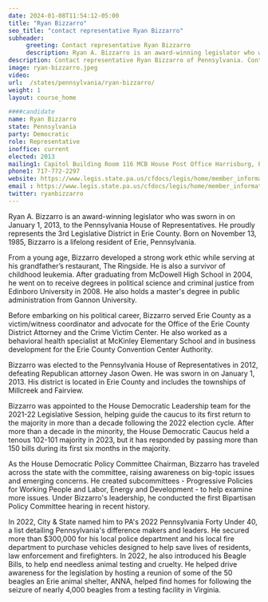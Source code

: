 ```yaml
---
date: 2024-01-08T11:54:12-05:00
title: "Ryan Bizzarro"
seo_title: "contact representative Ryan Bizzarro"
subheader:
     greeting: Contact representative Ryan Bizzarro
     description: Ryan A. Bizzarro is an award-winning legislator who was sworn in on January 1, 2013, to the Pennsylvania House of Representatives. He proudly represents the 3rd Legislative District in Erie County. Born on November 13, 1985, Bizzarro is a lifelong resident of Erie, Pennsylvania.
description: Contact representative Ryan Bizzarro of Pennsylvania. Contact information for Ryan Bizzarro includes email address, phone number, and mailing address.
image: ryan-bizzarro.jpeg
video:
url:  /states/pennsylvania/ryan-bizzarro/
weight: 1
layout: course_home

####candidate
name: Ryan Bizzarro
state: Pennsylvania
party: Democratic
role: Representative
inoffice: current
elected: 2013
mailing1: Capitol Building Room 116 MCB House Post Office Harrisburg, PA 17120
phone1: 717-772-2297
website: https://www.legis.state.pa.us/cfdocs/legis/home/member_information/House_bio.cfm?id=1619/
email : https://www.legis.state.pa.us/cfdocs/legis/home/member_information/House_bio.cfm?id=1619/
twitter: ryanbizzarro
---
```


Ryan A. Bizzarro is an award-winning legislator who was sworn in on January 1, 2013, to the Pennsylvania House of Representatives. He proudly represents the 3rd Legislative District in Erie County. Born on November 13, 1985, Bizzarro is a lifelong resident of Erie, Pennsylvania.

From a young age, Bizzarro developed a strong work ethic while serving at his grandfather’s restaurant, The Ringside. He is also a survivor of childhood leukemia. After graduating from McDowell High School in 2004, he went on to receive degrees in political science and criminal justice from Edinboro University in 2008. He also holds a master's degree in public administration from Gannon University.

Before embarking on his political career, Bizzarro served Erie County as a victim/witness coordinator and advocate for the Office of the Erie County District Attorney and the Crime Victim Center. He also worked as a behavioral health specialist at McKinley Elementary School and in business development for the Erie County Convention Center Authority.

Bizzarro was elected to the Pennsylvania House of Representatives in 2012, defeating Republican attorney Jason Owen. He was sworn in on January 1, 2013. His district is located in Erie County and includes the townships of Millcreek and Fairview.

Bizzarro was appointed to the House Democratic Leadership team for the 2021-22 Legislative Session, helping guide the caucus to its first return to the majority in more than a decade following the 2022 election cycle. After more than a decade in the minority, the House Democratic Caucus held a tenous 102-101 majority in 2023, but it has responded by passing more than 150 bills during its first six months in the majority.

As the House Democratic Policy Committee Chairman, Bizzarro has traveled across the state with the committee, raising awareness on big-topic issues and emerging concerns. He created subcommittees - Progressive Policies for Working People and Labor, Energy and Development - to help examine more issues. Under Bizzarro's leadership, he conducted the first Bipartisan Policy Committee hearing in recent history.

In 2022, City & State named him to PA's 2022 Pennsylvania Forty Under 40, a list detailing Pennsylvania's difference makers and leaders. He secured more than $300,000 for his local police department and his local fire department to purchase vehicles designed to help save lives of residents, law enforcement and firefighters. In 2022, he also introduced his Beagle Bills, to help end needless animal testing and cruelty. He helped drive awareness for the legislation by hosting a reunion of some of the 50 beagles an Erie animal shelter, ANNA, helped find homes for following the seizure of nearly 4,000 beagles from a testing facility in Virginia.
